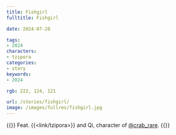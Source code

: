 ```yaml
---
title: Fishgirl
fulltitle: Fishgirl

date: 2024-07-28

tags:
- 2024
characters:
- tzipora
categories:
- story
keywords:
- 2024

rgb: 222, 124, 121

url: /stories/fishgirl/
image: /images/fullres/fishgirl.jpg
---
```

{{<note caption>}}
Feat. {{<link/tzipora>}} and Qi, character of [@crab_rare](https://x.com/crab_rare).
{{</note>}}
